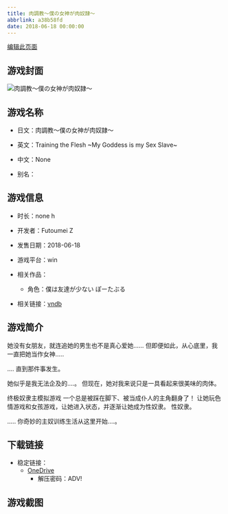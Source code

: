 ```yaml
---
title: 肉調教～僕の女神が肉奴隷～
abbrlink: a38b58fd
date: 2018-06-18 00:00:00
---
```

[编辑此页面](https://github.com/ACG-3/ADV3-source/blob/main/source/_posts/games/%E8%82%89%E8%AA%BF%E6%95%99%EF%BD%9E%E5%83%95%E3%81%AE%E5%A5%B3%E7%A5%9E%E3%81%8C%E8%82%89%E5%A5%B4%E9%9A%B7%EF%BD%9E.md)

## 游戏封面

![肉調教～僕の女神が肉奴隷～](https://pan.timero.xyz/d/onedrive/img_lib_001/%E8%82%89%E8%AA%BF%E6%95%99%EF%BD%9E%E5%83%95%E3%81%AE%E5%A5%B3%E7%A5%9E%E3%81%8C%E8%82%89%E5%A5%B4%E9%9A%B7%EF%BD%9E_cover.avif)


## 游戏名称

- 日文：肉調教～僕の女神が肉奴隷～
- 英文：Training the Flesh ~My Goddess is my Sex Slave~
- 中文：None

- 别名：


## 游戏信息

- 时长：none h
- 开发者：Futoumei Z
- 发售日期：2018-06-18
- 游戏平台：win
- 相关作品：
   - 角色：僕は友達が少ない ぽーたぶる

- 相关链接：[vndb](https://vndb.org/v48623)


## 游戏简介

她没有女朋友，就连追她的男生也不是真心爱她......
但即便如此，从心底里，我一直把她当作女神.....

.... 直到那件事发生。

她似乎是我无法企及的....。
但现在，她对我来说只是一具看起来很美味的肉体。

终极奴隶主模拟游戏
一个总是被踩在脚下、被当成仆人的主角翻身了！
让她玩色情游戏和女孩游戏，让她进入状态，并逐渐让她成为性奴隶。
性奴隶。

..... 你奇妙的主奴训练生活从这里开始....。




## 下载链接

- 稳定链接：
    - [OneDrive](https://pan.timero.xyz/onedrive/adv_lib_001/%E8%82%89%E8%AA%BF%E6%95%99%EF%BD%9E%E5%83%95%E3%81%AE%E5%A5%B3%E7%A5%9E%E3%81%8C%E8%82%89%E5%A5%B4%E9%9A%B7%EF%BD%9E)
        - 解压密码：ADV!



## 游戏截图



